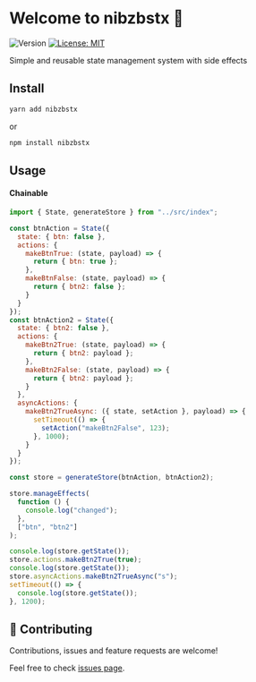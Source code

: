 # Welcome to nibzbstx 👋

![Version](https://img.shields.io/badge/version-1.0.1-blue.svg?cacheSeconds=2592000)
[![License: MIT](https://img.shields.io/badge/License-MIT-yellow.svg)](#)

Simple and reusable state management system with side effects

## Install

```bash
yarn add nibzbstx
```

or

```bash
npm install nibzbstx
```

## Usage

#### Chainable

```js
import { State, generateStore } from "../src/index";

const btnAction = State({
  state: { btn: false },
  actions: {
    makeBtnTrue: (state, payload) => {
      return { btn: true };
    },
    makeBtnFalse: (state, payload) => {
      return { btn2: false };
    }
  }
});
const btnAction2 = State({
  state: { btn2: false },
  actions: {
    makeBtn2True: (state, payload) => {
      return { btn2: payload };
    },
    makeBtn2False: (state, payload) => {
      return { btn2: payload };
    }
  },
  asyncActions: {
    makeBtn2TrueAsync: ({ state, setAction }, payload) => {
      setTimeout(() => {
        setAction("makeBtn2False", 123);
      }, 1000);
    }
  }
});

const store = generateStore(btnAction, btnAction2);

store.manageEffects(
  function () {
    console.log("changed");
  },
  ["btn", "btn2"]
);

console.log(store.getState());
store.actions.makeBtn2True(true);
console.log(store.getState());
store.asyncActions.makeBtn2TrueAsync("s");
setTimeout(() => {
  console.log(store.getState());
}, 1200);
```

## 🤝 Contributing

Contributions, issues and feature requests are welcome!

Feel free to check [issues page](https://github.com/zblash/nibzbstx/issues).
